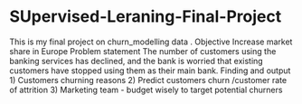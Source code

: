 # SUpervised-Leraning-Final-Project
This is my final project on churn_modelling data . Objective Increase market share in Europe  Problem statement The number of customers using the banking services has declined, and the bank is worried that existing customers have stopped using them as their main bank.  Finding and output 1) Customers churning reasons 2) Predict customers churn /customer rate of attrition 3) Marketing team - budget wisely to target potential churners
